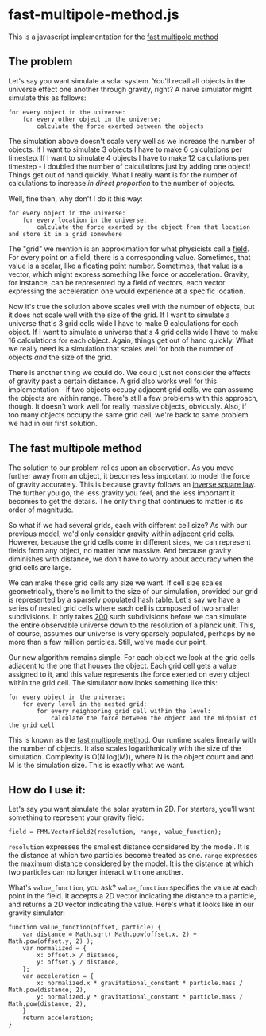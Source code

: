 # fast-multipole-method.js
This is a javascript implementation for the [fast multipole method](https://en.wikipedia.org/wiki/Fast_multipole_method)

## The problem
Let's say you want simulate a solar system. You'll recall all objects in the universe effect one another through gravity, right? A naïve simulator might simulate this as follows:

    for every object in the universe:
    	for every other object in the universe:
    		calculate the force exerted between the objects

The simulation above doesn't scale very well as we increase the number of objects. If I want to simulate 3 objects I have to make 6 calculations per timestep. If I want to simulate 4 objects I have to make 12 calculations per timestep - I doubled the number of calculations just by adding one object! Things get out of hand quickly. What I really want is for the number of calculations to increase *in direct proportion* to the number of objects.

Well, fine then, why don't I do it this way:

    for every object in the universe:
    	for every location in the universe:
    		calculate the force exerted by the object from that location and store it in a grid somewhere
    
The "grid" we mention is an approximation for what physicists call a [field](https://en.wikipedia.org/wiki/Field_(physics)). For every point on a field, there is a corresponding value. Sometimes, that value is a scalar, like a floating point number. Sometimes, that value is a vector, which might express something like force or acceleration. Gravity, for instance, can be represented by a field of vectors, each vector expressing the acceleration one would experience at a specific location.

Now it's true the solution above scales well with the number of objects, but it does not scale well with the size of the grid. If I want to simulate a universe that's 3 grid cells wide I have to make 9 calculations for each object. If I want to simulate a universe that's 4 grid cells wide I have to make 16 calculations for each object. Again, things get out of hand quickly. What we really need is a simulation that scales well for both the number of objects *and* the size of the grid.

There is another thing we could do. We could just not consider the effects of gravity past a certain distance. A grid also works well for this implementation - if two objects occupy adjacent grid cells, we can assume the objects are within range. There's still a few problems with this approach, though. It doesn't work well for really massive objects, obviously. Also, if too many objects occupy the same grid cell, we're back to same problem we had in our first solution.

## The fast multipole method
The solution to our problem relies upon an observation. As you move further away from an object, it becomes less important to model the force of gravity accurately. This is because gravity follows an [inverse square law](https://en.wikipedia.org/wiki/Inverse-square_law). The further you go, the less gravity you feel, and the less important it becomes to get the details. The only thing that continues to matter is its order of magnitude. 

So what if we had several grids, each with different cell size? As with our previous model, we'd only consider gravity within adjacent grid cells. However, because the grid cells come in different sizes, we can represent fields from any object, no matter how massive. And because gravity diminishes with distance, we don't have to worry about accuracy when the grid cells are large. 

We can make these grid cells any size we want. If cell size scales geometrically, there's no limit to the size of our simulation, provided our grid is represented by a sparsely populated hash table. Let's say we have a series of nested grid cells where each cell is composed of two smaller subdivisions. It only takes [200](http://www.wolframalpha.com/input/?i=log2+%28+%28diameter+of+the+universe%29+%2F+%28planck+length%29+%29) such subdivisions before we can simulate the entire observable universe down to the resolution of a planck unit. This, of course, assumes our universe is very sparsely populated, perhaps by no more than a few million particles. Still, we've made our point. 

Our new algorithm remains simple. For each object we look at the grid cells adjacent to the one that houses the object. Each grid cell gets a value assigned to it, and this value represents the force exerted on every object within the grid cell. The simulator now looks something like this:

	for every object in the universe:
		for every level in the nested grid:
			for every neighboring grid cell within the level:
				calculate the force between the object and the midpoint of the grid cell

This is known as the [fast multipole method](https://en.wikipedia.org/wiki/Fast_multipole_method). Our runtime scales linearly with the number of objects. It also scales logarithmically with the size of the simulation. Complexity is O(N log(M)), where N is the object count and and M is the simulation size. This is exactly what we want. 

## How do I use it:

Let's say you want simulate the solar system in 2D. For starters, you'll want something to represent your gravity field: 

	field = FMM.VectorField2(resolution, range, value_function);

`resolution` expresses the smallest distance considered by the model. It is the distance at which two particles become treated as one. `range` expresses the maximum distance considered by the model. It is the distance at which two particles can no longer interact with one another.

What's `value_function`, you ask? `value_function` specifies the value at each point in the field. It accepts a 2D vector indicating the distance to a particle, and returns a 2D vector indicating the value. Here's what it looks like in our gravity simulator:

	function value_function(offset, particle) { 
		var distance = Math.sqrt( Math.pow(offset.x, 2) + Math.pow(offset.y, 2) );
		var normalized = {
			x: offset.x / distance,
			y: offset.y / distance,
		};
		var acceleration = {
			x: normalized.x * gravitational_constant * particle.mass / Math.pow(distance, 2),
			y: normalized.y * gravitational_constant * particle.mass / Math.pow(distance, 2),
		}
		return acceleration;
	}

